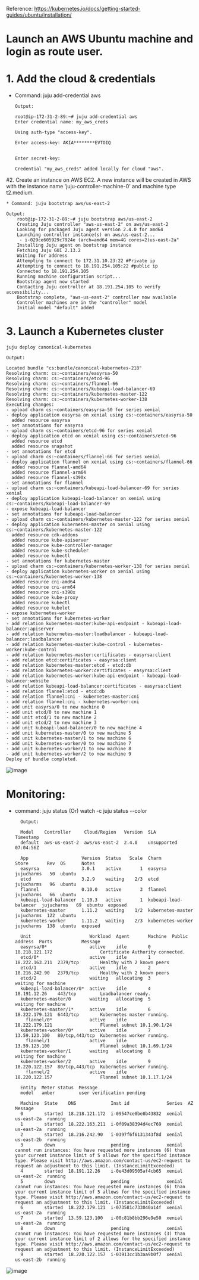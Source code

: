 
Reference: https://kubernetes.io/docs/getting-started-guides/ubuntu/installation/

# Launch an AWS Ubuntu machine and login as route user.

# 1. Add the cloud & credentials

  * Command: juju add-credential aws

        Output:

        root@ip-172-31-2-89:~# juju add-credential aws
        Enter credential name: my_aws_creds

        Using auth-type "access-key".

        Enter access-key: AKIA********EVTOIQ


        Enter secret-key:

        Credential "my_aws_creds" added locally for cloud "aws".

#2. Create an instance on AWS EC2. A new instance will be created in AWS with the instance name 'juju-controller-machine-0' and machine type t2.medium.

	* Command: juju bootstrap aws/us-east-2
	
	Output:
		root@ip-172-31-2-89:~# juju bootstrap aws/us-east-2
		Creating Juju controller "aws-us-east-2" on aws/us-east-2
		Looking for packaged Juju agent version 2.4.0 for amd64
		Launching controller instance(s) on aws/us-east-2...
		 - i-029ce605929c7924e (arch=amd64 mem=4G cores=2)us-east-2a"
		Installing Juju agent on bootstrap instance
		Fetching Juju GUI 2.13.2
		Waiting for address
		Attempting to connect to 172.31.10.23:22 #Private ip
		Attempting to connect to 18.191.254.105:22 #public ip
		Connected to 18.191.254.105
		Running machine configuration script...
		Bootstrap agent now started
		Contacting Juju controller at 18.191.254.105 to verify accessibility...
		Bootstrap complete, "aws-us-east-2" controller now available
		Controller machines are in the "controller" model
		Initial model "default" added

	
# 3. Launch a Kubernetes cluster

	juju deploy canonical-kubernetes

	Output:

	Located bundle "cs:bundle/canonical-kubernetes-218"
	Resolving charm: cs:~containers/easyrsa-50
	Resolving charm: cs:~containers/etcd-96
	Resolving charm: cs:~containers/flannel-66
	Resolving charm: cs:~containers/kubeapi-load-balancer-69
	Resolving charm: cs:~containers/kubernetes-master-122
	Resolving charm: cs:~containers/kubernetes-worker-138
	Executing changes:
	- upload charm cs:~containers/easyrsa-50 for series xenial
	- deploy application easyrsa on xenial using cs:~containers/easyrsa-50
	  added resource easyrsa
	- set annotations for easyrsa
	- upload charm cs:~containers/etcd-96 for series xenial
	- deploy application etcd on xenial using cs:~containers/etcd-96
	  added resource etcd
	  added resource snapshot
	- set annotations for etcd
	- upload charm cs:~containers/flannel-66 for series xenial
	- deploy application flannel on xenial using cs:~containers/flannel-66
	  added resource flannel-amd64
	  added resource flannel-arm64
	  added resource flannel-s390x
	- set annotations for flannel
	- upload charm cs:~containers/kubeapi-load-balancer-69 for series xenial
	- deploy application kubeapi-load-balancer on xenial using cs:~containers/kubeapi-load-balancer-69
	- expose kubeapi-load-balancer
	- set annotations for kubeapi-load-balancer
	- upload charm cs:~containers/kubernetes-master-122 for series xenial
	- deploy application kubernetes-master on xenial using cs:~containers/kubernetes-master-122
	  added resource cdk-addons
	  added resource kube-apiserver
	  added resource kube-controller-manager
	  added resource kube-scheduler
	  added resource kubectl
	- set annotations for kubernetes-master
	- upload charm cs:~containers/kubernetes-worker-138 for series xenial
	- deploy application kubernetes-worker on xenial using cs:~containers/kubernetes-worker-138
	  added resource cni-amd64
	  added resource cni-arm64
	  added resource cni-s390x
	  added resource kube-proxy
	  added resource kubectl
	  added resource kubelet
	- expose kubernetes-worker
	- set annotations for kubernetes-worker
	- add relation kubernetes-master:kube-api-endpoint - kubeapi-load-balancer:apiserver
	- add relation kubernetes-master:loadbalancer - kubeapi-load-balancer:loadbalancer
	- add relation kubernetes-master:kube-control - kubernetes-worker:kube-control
	- add relation kubernetes-master:certificates - easyrsa:client
	- add relation etcd:certificates - easyrsa:client
	- add relation kubernetes-master:etcd - etcd:db
	- add relation kubernetes-worker:certificates - easyrsa:client
	- add relation kubernetes-worker:kube-api-endpoint - kubeapi-load-balancer:website
	- add relation kubeapi-load-balancer:certificates - easyrsa:client
	- add relation flannel:etcd - etcd:db
	- add relation flannel:cni - kubernetes-master:cni
	- add relation flannel:cni - kubernetes-worker:cni
	- add unit easyrsa/0 to new machine 0
	- add unit etcd/0 to new machine 1
	- add unit etcd/1 to new machine 2
	- add unit etcd/2 to new machine 3
	- add unit kubeapi-load-balancer/0 to new machine 4
	- add unit kubernetes-master/0 to new machine 5
	- add unit kubernetes-master/1 to new machine 6
	- add unit kubernetes-worker/0 to new machine 7
	- add unit kubernetes-worker/1 to new machine 8
	- add unit kubernetes-worker/2 to new machine 9
	Deploy of bundle completed.

![image](https://user-images.githubusercontent.com/24622526/44193393-2d8d6000-a122-11e8-8515-541f9dcf80f8.png)

# Monitoring:

* command: juju status (Or) watch -c juju status --color
	
		Output:
		
		Model    Controller     Cloud/Region   Version  SLA          Timestamp
		default  aws-us-east-2  aws/us-east-2  2.4.0    unsupported  07:04:56Z

		App                    Version  Status   Scale  Charm                  Store       Rev  OS      Notes
		easyrsa                3.0.1    active       1  easyrsa                jujucharms   50  ubuntu
		etcd                   3.2.9    waiting    2/3  etcd                   jujucharms   96  ubuntu
		flannel                0.10.0   active       3  flannel                jujucharms   66  ubuntu
		kubeapi-load-balancer  1.10.3   active       1  kubeapi-load-balancer  jujucharms   69  ubuntu  exposed
		kubernetes-master      1.11.2   waiting    1/2  kubernetes-master      jujucharms  122  ubuntu
		kubernetes-worker      1.11.2   waiting    2/3  kubernetes-worker      jujucharms  138  ubuntu  exposed

		Unit                      Workload  Agent       Machine  Public address  Ports           Message
		easyrsa/0*                active    idle        0        18.218.121.172                  Certificate Authority connected.
		etcd/0*                   active    idle        1        18.222.163.211  2379/tcp        Healthy with 2 known peers
		etcd/1                    active    idle        2        18.216.242.90   2379/tcp        Healthy with 2 known peers
		etcd/2                    waiting   allocating  3                                        waiting for machine
		kubeapi-load-balancer/0*  active    idle        4        18.191.12.26    443/tcp         Loadbalancer ready.
		kubernetes-master/0       waiting   allocating  5                                        waiting for machine
		kubernetes-master/1*      active    idle        6        18.222.179.121  6443/tcp        Kubernetes master running.
		  flannel/0*              active    idle                 18.222.179.121                  Flannel subnet 10.1.90.1/24
		kubernetes-worker/0*      active    idle        7        13.59.123.100   80/tcp,443/tcp  Kubernetes worker running.
		  flannel/1               active    idle                 13.59.123.100                   Flannel subnet 10.1.69.1/24
		kubernetes-worker/1       waiting   allocating  8                                        waiting for machine
		kubernetes-worker/2       active    idle        9        18.220.122.157  80/tcp,443/tcp  Kubernetes worker running.
		  flannel/2               active    idle                 18.220.122.157                  Flannel subnet 10.1.17.1/24

		Entity  Meter status  Message
		model   amber         user verification pending

		Machine  State    DNS             Inst id              Series  AZ          Message
		0        started  18.218.121.172  i-09547ce0be8b43832  xenial  us-east-2a  running
		1        started  18.222.163.211  i-0f09a38394d4ec769  xenial  us-east-2a  running
		2        started  18.216.242.90   i-0397f6f6131343f8d  xenial  us-east-2b  running
		3        down                     pending              xenial              cannot run instances: You have requested more instances (6) than your current instance limit of 5 allows for the specified instance type. Please visit http://aws.amazon.com/contact-us/ec2-request to request an adjustment to this limit. (InstanceLimitExceeded)
		4        started  18.191.12.26    i-0e43d09505af4cb65  xenial  us-east-2c  running
		5        down                     pending              xenial              cannot run instances: You have requested more instances (6) than your current instance limit of 5 allows for the specified instance type. Please visit http://aws.amazon.com/contact-us/ec2-request to request an adjustment to this limit. (InstanceLimitExceeded)
		6        started  18.222.179.121  i-073581c733040a14f  xenial  us-east-2a  running
		7        started  13.59.123.100   i-00c81b8bb296e9e50  xenial  us-east-2a  running
		8        down                     pending              xenial              cannot run instances: You have requested more instances (3) than your current instance limit of 2 allows for the specified instance type. Please visit http://aws.amazon.com/contact-us/ec2-request to request an adjustment to this limit. (InstanceLimitExceeded)
		9        started  18.220.122.157  i-03913cc1b3aa9b0f7  xenial  us-east-2b  running


![image](https://user-images.githubusercontent.com/24622526/44193680-32064880-a123-11e8-875a-dc13cfc362a5.png)

